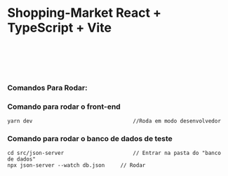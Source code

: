 # Shopping-Market              React + TypeScript + Vite

<br>
<br>
<br>
<br>

### Comandos Para Rodar:

### Comando para rodar o front-end
```
yarn dev                                //Roda em modo desenvolvedor
```

### Comando para rodar o banco de dados de teste
```
cd src/json-server                      // Entrar na pasta do "banco de dados"         
npx json-server --watch db.json		// Rodar  
```




